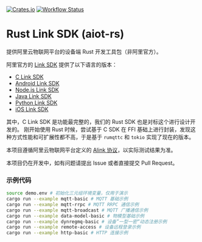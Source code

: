 [![Crates.io](https://img.shields.io/crates/v/aiot.svg)](https://crates.io/crates/aiot)
[![Workflow Status](https://github.com/lebai-robotics/aiot-rust/actions/workflows/rust.yml/badge.svg)](https://github.com/lebai-robotics/aiot-rust/actions/workflows/rust.yml)

# Rust Link SDK (aiot-rs)

提供阿里云物联网平台的设备端 Rust 开发工具包（非阿里官方）。

阿里官方的 [Link SDK](https://help.aliyun.com/document_detail/96596.html) 提供了以下语言的版本：
- [C Link SDK](https://help.aliyun.com/document_detail/163753.html)
- [Android Link SDK](https://help.aliyun.com/document_detail/96605.html)
- [Node.js Link SDK](https://help.aliyun.com/document_detail/96617.html)
- [Java Link SDK](https://help.aliyun.com/document_detail/97330.html)
- [Python Link SDK](https://help.aliyun.com/document_detail/98291.html)
- [iOS Link SDK](https://help.aliyun.com/document_detail/100532.html)

其中，C Link SDK 是功能最完整的，我们的 Rust SDK 也是对标这个进行设计开发的。
刚开始使用 Rust 时候，尝试基于 C SDK 在 FFI 基础上进行封装，发现这种方式性能和可扩展性都不高，于是基于 `rumqttc` 和 `tokio` 实现了现在的版本。

本项目遵循阿里云物联网平台定义的 [Alink 协议](https://help.aliyun.com/document_detail/90459.html)，以实际测试结果为准。

本项目仍在开发中，如有问题请提出 Issue 或者直接提交 Pull Request。

### 示例代码

```bash
source demo.env # 初始化三元组环境变量，仅用于演示
cargo run --example mqtt-basic # MQTT 基础示例
cargo run --example mqtt-rrpc # MQTT RRPC 通信示例
cargo run --example mqtt-broadcast # MQTT 广播通信示例
cargo run --example data-model-basic # 物模型基础示例
cargo run --example dynregmq-basic # 设备”一型一密“动态注册示例
cargo run --example remote-access # 设备远程登录示例
cargo run --example http-basic # HTTP 连接示例
```
